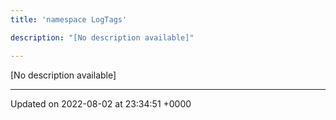 ```yaml
---
title: 'namespace LogTags'

description: "[No description available]"

---
```







[No description available]






-------------------------------

Updated on 2022-08-02 at 23:34:51 +0000
